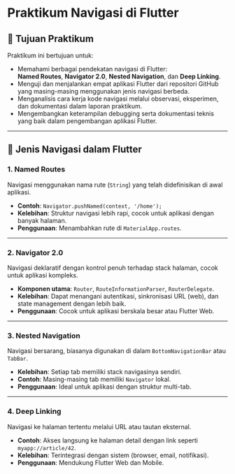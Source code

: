 # Praktikum Navigasi di Flutter

## 📌 Tujuan Praktikum

Praktikum ini bertujuan untuk:

- Memahami berbagai pendekatan navigasi di Flutter:  
  **Named Routes**, **Navigator 2.0**, **Nested Navigation**, dan **Deep Linking**.
- Menguji dan menjalankan empat aplikasi Flutter dari repositori GitHub yang masing-masing menggunakan jenis navigasi berbeda.
- Menganalisis cara kerja kode navigasi melalui observasi, eksperimen, dan dokumentasi dalam laporan praktikum.
- Mengembangkan keterampilan debugging serta dokumentasi teknis yang baik dalam pengembangan aplikasi Flutter.

---

## 🧭 Jenis Navigasi dalam Flutter

### 1. Named Routes
Navigasi menggunakan nama rute (`String`) yang telah didefinisikan di awal aplikasi.
- **Contoh**: `Navigator.pushNamed(context, '/home');`
- **Kelebihan**: Struktur navigasi lebih rapi, cocok untuk aplikasi dengan banyak halaman.
- **Penggunaan**: Menambahkan rute di `MaterialApp.routes`.

---

### 2. Navigator 2.0
Navigasi deklaratif dengan kontrol penuh terhadap stack halaman, cocok untuk aplikasi kompleks.
- **Komponen utama**: `Router`, `RouteInformationParser`, `RouterDelegate`.
- **Kelebihan**: Dapat menangani autentikasi, sinkronisasi URL (web), dan state management dengan lebih baik.
- **Penggunaan**: Cocok untuk aplikasi berskala besar atau Flutter Web.

---

### 3. Nested Navigation
Navigasi bersarang, biasanya digunakan di dalam `BottomNavigationBar` atau `TabBar`.
- **Kelebihan**: Setiap tab memiliki stack navigasinya sendiri.
- **Contoh**: Masing-masing tab memiliki `Navigator` lokal.
- **Penggunaan**: Ideal untuk aplikasi dengan struktur multi-tab.

---

### 4. Deep Linking
Navigasi ke halaman tertentu melalui URL atau tautan eksternal.
- **Contoh**: Akses langsung ke halaman detail dengan link seperti `myapp://article/42`.
- **Kelebihan**: Terintegrasi dengan sistem (browser, email, notifikasi).
- **Penggunaan**: Mendukung Flutter Web dan Mobile.
